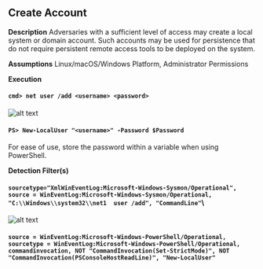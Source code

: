 ## Create Account

**Description**
Adversaries with a sufficient level of access may create a local system or domain account. Such accounts may be used for persistence that do not require persistent remote access tools to be deployed on the system.

**Assumptions**
Linux/macOS/Windows Platform, Administrator Permissions

**Execution**
#### `cmd> net user /add <username> <password>`
![alt text](https://github.com/ammcconnell2/DPI911---MITRE-ATT-CK-Project/blob/master/Persistence/screenshots/create_account_command.PNG)
#### `PS> New-LocalUser "<username>" -Password $Password`
For ease of use, store the password within a variable when using PowerShell.

**Detection Filter(s)**
#### `sourcetype="XmlWinEventLog:Microsoft-Windows-Sysmon/Operational", source = WinEventLog:Microsoft-Windows-Sysmon/Operational, "C:\\Windows\\system32\\net1  user /add", "CommandLine"`\
![alt text](https://github.com/ammcconnell2/DPI911---MITRE-ATT-CK-Project/blob/master/Persistence/screenshots/create_account_filter.PNG)

#### `source = WinEventLog:Microsoft-Windows-PowerShell/Operational, sourcetype = WinEventLog:Microsoft-Windows-PowerShell/Operational, commandinvocation, NOT "CommandInvocation(Set-StrictMode)", NOT "CommandInvocation(PSConsoleHostReadLine)", "New-LocalUser"`
